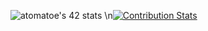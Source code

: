![atomatoe's 42 stats](https://badge42.herokuapp.com/api/stats/atomatoe?privacyEmail=true)
\n[![Contribution Stats](https://github-contribution-stats.vercel.app/api/?username=atomatoe)](https://github.com/atomatoe/github-contribution-stats/)
